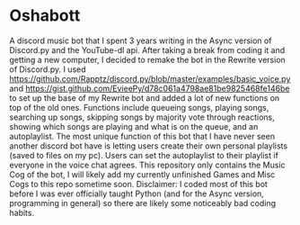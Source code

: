 # Oshabott
A discord music bot that I spent 3 years writing in the Async version of Discord.py and the YouTube-dl api.
After taking a break from coding it and getting a new computer, I decided to remake the bot in the Rewrite version of Discord.py.
I used https://github.com/Rapptz/discord.py/blob/master/examples/basic_voice.py and https://gist.github.com/EvieePy/d78c061a4798ae81be9825468fe146be
to set up the base of my Rewrite bot and added a lot of new functions on top of the old ones.
Functions include queueing songs, playing songs, searching up songs, skipping songs by majority vote through reactions, showing which songs are playing 
and what is on the queue, and an autoplaylist.
The most unique function of this bot that I have never seen another discord bot have is letting users create their own personal playlists (saved to files on my pc).
Users can set the autoplaylist to their playlist if everyone in the voice chat agrees.
This repository only contains the Music Cog of the bot, I will likely add my currently unfinished Games and Misc Cogs to this repo sometime soon.
Disclaimer: I coded most of this bot before I was ever officially taught Python (and for the Async version, programming in general) so 
there are likely some noticeably bad coding habits.
